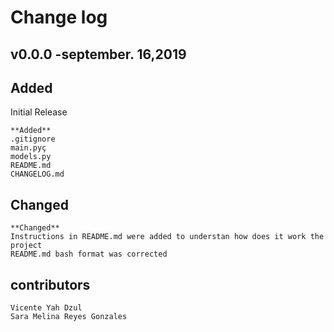 # Change log

## v0.0.0 -september. 16,2019
## Added
Initial Release

    **Added**
    .gitignore
    main.pyç
    models.py
    README.md
    CHANGELOG.md
## Changed
    **Changed**
    Instructions in README.md were added to understan how does it work the project
    README.md bash format was corrected
## contributors
    Vicente Yah Dzul
    Sara Melina Reyes Gonzales